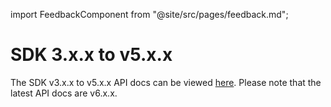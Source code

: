 import FeedbackComponent from "@site/src/pages/feedback.md";

# SDK 3.x.x to v5.x.x

The SDK v3.x.x to v5.x.x API docs can be viewed [here](https://lit-js-sdk-v3-api-docs.vercel.app/). Please note that the latest API docs are v6.x.x.

<FeedbackComponent/>
